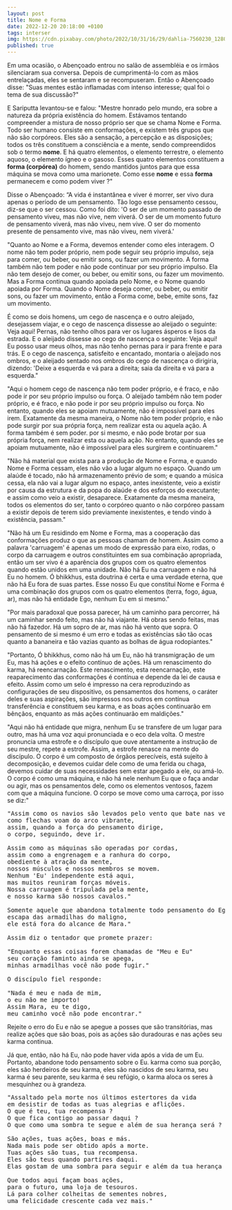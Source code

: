```yaml
---
layout: post
title: Nome e Forma
date: 2022-12-20 20:18:00 +0100
tags: interser
img: https://cdn.pixabay.com/photo/2022/10/31/16/29/dahlia-7560230_1280.jpg
published: true
---
```


Em uma ocasião, o Abençoado entrou no salão de assembléia e os irmãos silenciaram sua conversa. Depois de cumprimentá-lo com as mãos entrelaçadas, eles se sentaram e se recompuseram. Então o Abençoado disse: "Suas mentes estão inflamadas com intenso interesse; qual foi o tema de sua discussão?"

E Sariputta levantou-se e falou: "Mestre honrado pelo mundo, era sobre a natureza da própria existência do homem. Estávamos tentando compreender a mistura de nosso próprio ser que se chama Nome e Forma. Todo ser humano consiste em conformações, e existem três grupos que não são corpóreos. Eles são a sensação, a percepção e as disposições; todos os três constituem a consciência e a mente, sendo compreendidos sob o termo **nome**. E há quatro elementos, o elemento terrestre, o elemento aquoso, o elemento ígneo e o gasoso. Esses quatro elementos constituem a **forma (corpórea)** do homem, sendo mantidos juntos para que essa máquina se mova como uma marionete. Como esse **nome** e essa **forma** permanecem e como podem viver ?"

Disse o Abençoado: “A vida é instantânea e viver é morrer, ser vivo dura apenas o período de um pensamento. Tão logo esse pensamento cessou, diz-se que o ser cessou. Como foi dito: 'O ser de um momento passado de pensamento viveu, mas não vive, nem viverá. O ser de um momento futuro de pensamento viverá, mas não viveu, nem vive. O ser do momento presente de pensamento vive, mas não viveu, nem viverá.'

"Quanto ao Nome e a Forma, devemos entender como eles interagem. O nome não tem poder próprio, nem pode seguir seu próprio impulso, seja para comer, ou beber, ou emitir sons, ou fazer um movimento. A forma também não tem poder e não pode continuar por seu próprio impulso. Ela não tem desejo de comer, ou beber, ou emitir sons, ou fazer um movimento. Mas a Forma continua quando apoiada pelo Nome, e o Nome quando apoiada por Forma. Quando o Nome deseja comer, ou beber, ou emitir sons, ou fazer um movimento, então a Forma come, bebe, emite sons, faz um movimento. 

É como se dois homens, um cego de nascença e o outro aleijado, desejassem viajar, e o cego de nascença dissesse ao aleijado o seguinte:
Veja aqui! Pernas, não tenho olhos para ver os lugares ásperos e lisos da estrada. E o aleijado dissesse ao cego de nascença o seguinte:
Veja aqui! Eu posso usar meus olhos, mas não tenho pernas para ir para frente e para trás.
E o cego de nascença, satisfeito e encantado, montaria o aleijado nos ombros, e o aleijado sentado nos ombros do cego de nascença o dirigiria, dizendo: 'Deixe a esquerda e vá para a direita; saia da direita e vá para a esquerda."

"Aqui o homem cego de nascença não tem poder próprio, e é fraco, e não pode ir por seu próprio impulso ou força. O aleijado também não tem poder próprio, e é fraco, e não pode ir por seu próprio impulso ou força. No entanto, quando eles se apoiam mutuamente, não é impossível para eles irem. Exatamente da mesma maneira, o Nome não tem poder próprio, e não pode surgir por sua própria força, nem realizar esta ou aquela ação. A forma também é sem poder. por si mesmo, e não pode brotar por sua própria força, nem realizar esta ou aquela ação. No entanto, quando eles se apoiam mutuamente, não é impossível para eles surgirem e continuarem."

"Não há material que exista para a produção de Nome e Forma, e quando Nome e Forma cessam, eles não vão a lugar algum no espaço.
Quando um alaúde é tocado, não há armazenamento prévio de som; e quando a música cessa, ela não vai a lugar algum no espaço, antes inexistente, veio a existir por causa da estrutura e da popa do alaúde e dos esforços do executante; e assim como veio a existir, desaparece. Exatamente da mesma maneira, todos os elementos do ser, tanto o corpóreo quanto o não corpóreo passam a existir depois de terem sido previamente inexistentes, e tendo vindo à existência, passam."

"Não há um Eu residindo em Nome e Forma, mas a cooperação das conformações produz o que as pessoas chamam de homem. Assim como a palavra 'carruagem' é apenas um modo de expressão para eixo, rodas, o corpo da carruagem e outros constituintes em sua combinação apropriada, então um ser vivo é a aparência dos grupos com os quatro elementos quando estão unidos em uma unidade. Não há Eu na carruagem e não há Eu no homem. Ó bhikkhus, esta doutrina é certa e uma verdade eterna, que não há Eu fora de suas partes. Esse nosso Eu que constitui Nome e Forma é uma combinação dos grupos com os quatro elementos (terra, fogo, água, ar), mas não há entidade Ego, nenhum Eu em si mesmo."

"Por mais paradoxal que possa parecer, há um caminho para percorrer, há um caminhar sendo feito, mas não há viajante. Há obras sendo feitas, mas não há fazedor. Há um sopro de ar, mas não há vento que sopra. O pensamento de si mesmo é um erro e todas as existências são tão ocas quanto a bananeira e tão vazias quanto as bolhas de água rodopiantes."

"Portanto, Ó bhikkhus, como não há um Eu, não há transmigração de um Eu, mas há ações e o efeito contínuo de ações. Há um renascimento do karma, há reencarnação. Este renascimento, esta reencarnação, este reaparecimento das conformações é contínua e depende da lei de causa e efeito. Assim como um selo é impresso na cera reproduzindo as configurações de seu dispositivo, os pensamentos dos homens, o caráter deles e suas aspirações, são impressos nos outros em contínua transferência e constituem seu karma, e as boas ações continuarão em bênçãos, enquanto as más ações continuarão em maldições."

"Aqui não há entidade que migra, nenhum Eu se transfere de um lugar para outro, mas há uma voz aqui pronunciada e o eco dela volta. O mestre pronuncia uma estrofe e o discípulo que ouve atentamente a instrução de seu mestre, repete a estrofe. Assim, a estrofe renasce na mente do discípulo. O corpo é um composto de órgãos perecíveis, está sujeito à decomposição, e devemos cuidar dele como de uma ferida ou chaga, devemos cuidar de suas necessidades sem estar apegado a ele, ou amá-lo. O corpo é como uma máquina, e não há nele nenhum Eu que o faça andar ou agir, mas os pensamentos dele, como os elementos ventosos, fazem com que a máquina funcione. O corpo se move como uma carroça, por isso se diz:"

<pre>
"Assim como os navios são levados pelo vento que bate nas velas,
como flechas voam do arco vibrante,
assim, quando a força do pensamento dirige,
o corpo, seguindo, deve ir.

Assim como as máquinas são operadas por cordas,
assim como a engrenagem e a ranhura do corpo,
obediente à atração da mente,
nossos músculos e nossos membros se movem.
Nenhum 'Eu' independente está aqui,
mas muitos reuniram forças móveis.
Nossa carruagem é tripulada pela mente,
e nosso karma são nossos cavalos."

Somente aquele que abandona totalmente todo pensamento do Ego, 
escapa das armadilhas do maligno,
ele está fora do alcance de Mara."

Assim diz o tentador que promete prazer:

"Enquanto essas coisas forem chamadas de "Meu e Eu"
seu coração faminto ainda se apega,
minhas armadilhas você não pode fugir."

O discípulo fiel responde:

"Nada é meu e nada de mim,
o eu não me importo!
Assim Mara, eu te digo,
meu caminho você não pode encontrar."
</pre>

Rejeite o erro do Eu e não se apegue a posses que são transitórias, mas realize ações que são boas, pois as ações são duradouras e nas ações seu karma continua.


Já que, então, não há Eu, não pode haver vida após a vida de um Eu. Portanto, abandone todo pensamento sobre o Eu. karma como sua porção, eles são herdeiros de seu karma, eles são nascidos de seu karma, seu karma é seu parente, seu karma é seu refúgio, o karma aloca os seres à mesquinhez ou à grandeza.

<pre>
"Assaltado pela morte nos últimos estertores da vida
em desistir de todas as tuas alegrias e aflições.
O que é teu, tua recompensa ?
O que fica contigo ao passar daqui ?
O que como uma sombra te segue e além de sua herança será ?

São ações, tuas ações, boas e más.
Nada mais pode ser obtido após a morte.
Tuas ações são tuas, tua recompensa.
Eles são teus quando partires daqui.
Elas gostam de uma sombra para seguir e além da tua herança será.

Que todos aqui façam boas ações,
para o futuro, uma loja de tesouros.
Lá para colher colheitas de sementes nobres,
uma felicidade crescente cada vez mais."
</pre>
